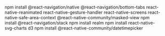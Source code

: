 npm install @react-navigation/native @react-navigation/bottom-tabs react-native-reanimated react-native-gesture-handler react-native-screens react-native-safe-area-context @react-native-community/masked-view
npm install @react-navigation/stack
npm install realm
npm install react-native-svg-charts d3
npm install @react-native-community/datetimepicker
